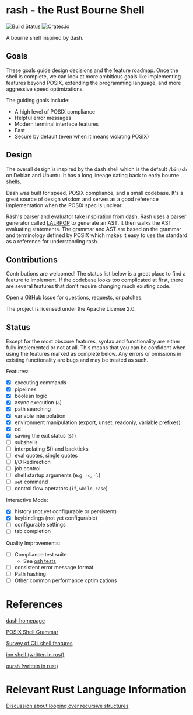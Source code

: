 # rash - the Rust Bourne Shell

[![Build Status](https://travis-ci.org/absurdhero/rash-shell.svg?branch=master)](https://travis-ci.org/absurdhero/rash-shell)
![Crates.io](https://img.shields.io/crates/v/rash-shell.svg)

A bourne shell inspired by dash.

## Goals

These goals guide design decisions and the feature roadmap.
Once the shell is complete, we can look at more ambitious goals like
implementing features beyond POSIX, extending the programming language,
and more aggressive speed optimizations.

The guiding goals include:

 - A high level of POSIX compliance
 - Helpful error messages
 - Modern terminal interface features
 - Fast
 - Secure by default (even when it means violating POSIX)

## Design

The overall design is inspired by the dash shell which is the default
`/bin/sh` on Debian and Ubuntu. It has a long lineage dating back to
early bourne shells.

Dash was built for speed, POSIX compliance, and a small codebase.
It's a great source of design wisdom and serves as a good reference
implementation when the POSIX spec is unclear.

Rash's parser and evaluator take inspiration from dash.
Rash uses a parser generator called [LALRPOP](https://github.com/lalrpop/lalrpop)
to generate an AST. It then walks the AST evaluating statements.
The grammar and AST are based on the grammar and terminology defined by
POSIX which makes it easy to use the standard as a reference for
understanding rash.

## Contributions

Contributions are welcomed! The status list below is a great place
to find a feature to implement. If the codebase looks too complicated
at first, there are several features that don't require changing much
existing code.

Open a GitHub Issue for questions, requests, or patches.

The project is licensed under the Apache License 2.0.

## Status

Except for the most obscure features,
syntax and functionality are either fully implemented or not at all.
This means that you can be confident when using the features marked as
complete below. Any errors or omissions in existing functionality are
bugs and may be treated as such.

Features:

- [x] executing commands
- [x] pipelines
- [x] boolean logic
- [x] async execution (`&`)
- [x] path searching
- [x] variable interpolation
- [x] environment manipulation (export, unset, readonly, variable prefixes)
- [x] cd
- [x] saving the exit status (`$?`)
- [ ] subshells
- [ ] interpolating $() and backticks
- [ ] eval quotes, single quotes
- [ ] I/O Redirection
- [ ] job control
- [ ] shell startup arguments (e.g. `-c`, `-l`)
- [ ] `set` command
- [ ] control flow operators (`if`, `while`, `case`)

Interactive Mode:

- [x] history (not yet configurable or persistent)
- [x] keybindings (not yet configurable)
- [ ] configurable settings
- [ ] tab completion

Quality Improvements:

- [ ] Compliance test suite
    - See [osh tests](http://www.oilshell.org/cross-ref.html?tag=spec-test#spec-test)
- [ ] consistent error message format
- [ ] Path hashing
- [ ] Other common performance optimizations

# References

[dash homepage](http://gondor.apana.org.au/~herbert/dash/)

[POSIX Shell Grammar](http://pubs.opengroup.org/onlinepubs/9699919799/utilities/V3_chap02.html#tag_18_10_02)

[Survey of CLI shell features](https://en.wikipedia.org/wiki/Comparison_of_command_shells)

[ion shell (written in rust)](https://gitlab.redox-os.org/redox-os/ion)

[oursh (written in rust)](https://github.com/nixpulvis/oursh)

# Relevant Rust Language Information

[Discussion about looping over recursive structures](https://stackoverflow.com/questions/37986640/cannot-obtain-a-mutable-reference-when-iterating-a-recursive-structure-cannot-b)
